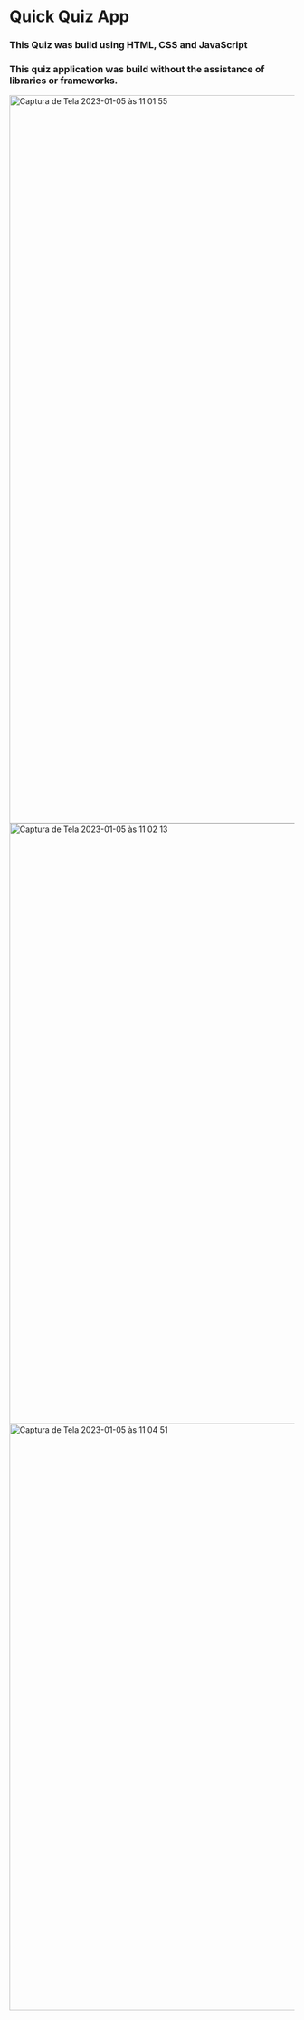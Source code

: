 # Quick Quiz App 

### This Quiz was build using HTML, CSS and JavaScript 

### This quiz application was build without the assistance of libraries or frameworks.


<img width="1287" alt="Captura de Tela 2023-01-05 às 11 01 55" src="https://user-images.githubusercontent.com/69465895/210797810-c5becbf5-a528-40a1-bb51-0afec350ce87.png">
<img width="1062" alt="Captura de Tela 2023-01-05 às 11 02 13" src="https://user-images.githubusercontent.com/69465895/210797872-1ee218f1-f48f-42d3-9a78-c2d3082143dd.png">
<img width="1037" alt="Captura de Tela 2023-01-05 às 11 04 51" src="https://user-images.githubusercontent.com/69465895/210798406-10542158-4112-4e69-9726-89ada9a0fc8b.png">
